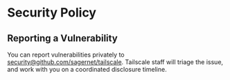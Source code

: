 # Security Policy

## Reporting a Vulnerability

You can report vulnerabilities privately to
[security@github.com/sagernet/tailscale](mailto:security@github.com/sagernet/tailscale). Tailscale
staff will triage the issue, and work with you on a coordinated
disclosure timeline.
